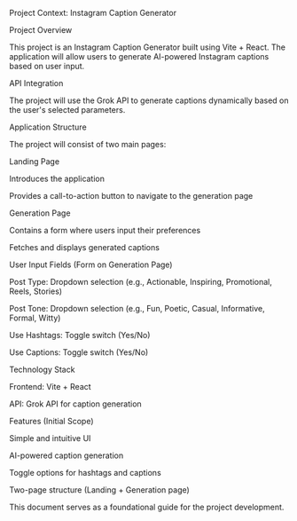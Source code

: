 Project Context: Instagram Caption Generator

Project Overview

This project is an Instagram Caption Generator built using Vite + React. The application will allow users to generate AI-powered Instagram captions based on user input.

API Integration

The project will use the Grok API to generate captions dynamically based on the user's selected parameters.

Application Structure

The project will consist of two main pages:

Landing Page

Introduces the application

Provides a call-to-action button to navigate to the generation page

Generation Page

Contains a form where users input their preferences

Fetches and displays generated captions

User Input Fields (Form on Generation Page)

Post Type: Dropdown selection (e.g., Actionable, Inspiring, Promotional, Reels, Stories)

Post Tone: Dropdown selection (e.g., Fun, Poetic, Casual, Informative, Formal, Witty)

Use Hashtags: Toggle switch (Yes/No)

Use Captions: Toggle switch (Yes/No)

Technology Stack

Frontend: Vite + React

API: Grok API for caption generation

Features (Initial Scope)

Simple and intuitive UI

AI-powered caption generation

Toggle options for hashtags and captions

Two-page structure (Landing + Generation page)

This document serves as a foundational guide for the project development.